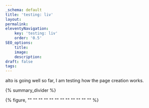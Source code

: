 ```yaml
---
_schema: default
title: 'testing: liv'
layout:
permalink:
eleventyNavigation:
    key: 'testing: liv'
    order: '0.5'
SEO_options:
    title:
    image:
    description:
draft: false
tags:
---
```

alto is going well so far, I am testing how the page creation works.

{% summary_divider %}

{% figure, "" "" "" "" "" "" "" "" "" "" "" "" %}